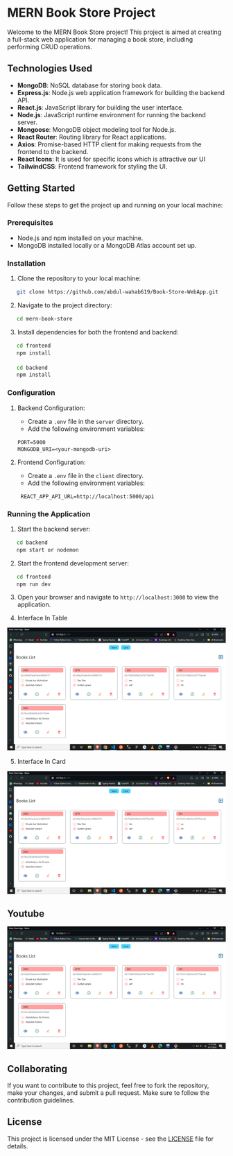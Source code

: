 # MERN Book Store Project

Welcome to the MERN Book Store project! This project is aimed at creating a full-stack web application for managing a book store, including performing CRUD operations.

## Technologies Used

- **MongoDB**: NoSQL database for storing book data.
- **Express.js**: Node.js web application framework for building the backend API.
- **React.js**: JavaScript library for building the user interface.
- **Node.js**: JavaScript runtime environment for running the backend server.
- **Mongoose**: MongoDB object modeling tool for Node.js.
- **React Router**: Routing library for React applications.
- **Axios**: Promise-based HTTP client for making requests from the frontend to the backend.
- **React Icons**: It is used for specific icons which is attractive our UI
- **TailwindCSS**: Frontend framework for styling the UI.

## Getting Started

Follow these steps to get the project up and running on your local machine:

### Prerequisites

- Node.js and npm installed on your machine.
- MongoDB installed locally or a MongoDB Atlas account set up.

### Installation

1. Clone the repository to your local machine:

```bash
   git clone https://github.com/abdul-wahab619/Book-Store-WebApp.git
```

2. Navigate to the project directory:

```bash
   cd mern-book-store
```

3. Install dependencies for both the frontend and backend:

```bash
   cd frontend
   npm install

   cd backend
   npm install
```

### Configuration

1. Backend Configuration:

   - Create a `.env` file in the `server` directory.
   - Add the following environment variables:

   ```
   PORT=5000
   MONGODB_URI=<your-mongodb-uri>
   ```

2. Frontend Configuration:

   - Create a `.env` file in the `client` directory.
   - Add the following environment variables:

   ```
    REACT_APP_API_URL=http://localhost:5000/api
   ```

### Running the Application

1. Start the backend server:

```bash
   cd backend
   npm start or nodemon
```

2. Start the frontend development server:

```bash
   cd frontend
   npm run dev
```

3. Open your browser and navigate to `http://localhost:3000` to view the application.

4. Interface In Table

![Image1](/interface/image.png)

5. Interface In Card

![Image1](/interface/image2.png)

## Youtube

[![Image1](/interface/image2.png)](https://www.youtube.com/channel/UCb_PNse1bCwSUQ1egNymlPA)

## Collaborating

If you want to contribute to this project, feel free to fork the repository, make your changes, and submit a pull request. Make sure to follow the contribution guidelines.

## License

This project is licensed under the MIT License - see the [LICENSE](LICENSE) file for details.
